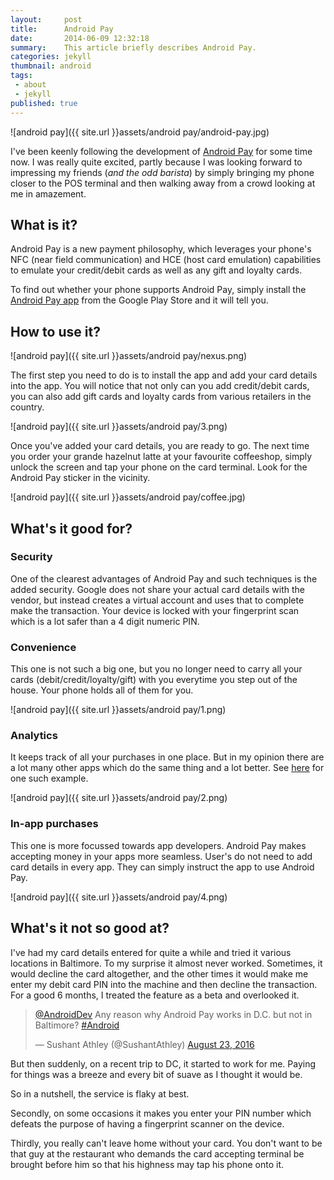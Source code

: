 ```yaml
---
layout:     post
title:      Android Pay
date:       2014-06-09 12:32:18
summary:    This article briefly describes Android Pay.
categories: jekyll
thumbnail: android
tags:
 - about
 - jekyll
published: true
---
```


![android pay]({{ site.url }}assets/android pay/android-pay.jpg) 


I've been keenly following the development of [Android Pay](https://www.android.com/pay/) for some time now. I was really quite excited, partly because I was looking forward to impressing my friends (*and the odd barista*) by simply bringing my phone closer to the POS terminal and then walking away from a crowd looking at me in amazement.

## What is it?

Android Pay is a new payment philosophy, which leverages your phone's NFC (near field communication) and HCE (host card emulation) capabilities to emulate your credit/debit cards as well as any gift and loyalty cards. 

To find out whether your phone supports Android Pay, simply install the [Android Pay app](https://play.google.com/store/apps/details?id=com.google.android.apps.walletnfcrel&hl=en) from the Google Play Store and it will tell you.

## How to use it?

![android pay]({{ site.url }}assets/android pay/nexus.png)

The first step you need to do is to install the app and add your card details into the app. You will notice that not only can you add credit/debit cards, you can also add gift cards and loyalty cards from various retailers in the country.

![android pay]({{ site.url }}assets/android pay/3.png) 

Once you've added your card details, you are ready to go. The next time you order your grande hazelnut latte at your favourite coffeeshop, simply unlock the screen and tap your phone on the card terminal. Look for the Android Pay sticker in the vicinity. 

![android pay]({{ site.url }}assets/android pay/coffee.jpg) 

## What's it good for?

### Security


One of the clearest advantages of Android Pay and such techniques is the added security. Google does not share your actual card details with the vendor, but instead creates a virtual account and uses that to complete make the transaction. Your device is locked with your fingerprint scan which is a lot safer than a 4 digit numeric PIN.

### Convenience


This one is not such a big one, but you no longer need to carry all your cards (debit/credit/loyalty/gift) with you everytime you step out of the house. Your phone holds all of them for you.

![android pay]({{ site.url }}assets/android pay/1.png) 


### Analytics


It keeps track of all your purchases in one place. But in my opinion there are a lot many other apps which do the same thing and a lot better. See [here](https://www.mint.com) for one such example.

![android pay]({{ site.url }}assets/android pay/2.png) 

### In-app purchases


This one is more focussed towards app developers. Android Pay makes accepting money in your apps more seamless. User's do not need to add card details in every app. They can simply instruct the app to use Android Pay.

![android pay]({{ site.url }}assets/android pay/4.png) 

## What's it not so good at?

I've had my card details entered for quite a while and tried it various locations in Baltimore. To my surprise it almost never worked. Sometimes, it would decline the card altogether, and the other times it would make me enter my debit card PIN into the machine and then decline the transaction. For a good 6 months, I treated the feature as a beta and overlooked it. 

<blockquote class="twitter-tweet" data-lang="en"><p lang="en" dir="ltr"><a href="https://twitter.com/AndroidDev">@AndroidDev</a> Any reason why Android Pay works in D.C. but not in Baltimore? <a href="https://twitter.com/hashtag/Android?src=hash">#Android</a></p>&mdash; Sushant Athley (@SushantAthley) <a href="https://twitter.com/SushantAthley/status/767881315446382592">August 23, 2016</a></blockquote> <script async src="//platform.twitter.com/widgets.js" charset="utf-8"></script>

But then suddenly, on a recent trip to DC, it started to work for me. Paying for things was a breeze and every bit of suave as I thought it would be.

So in a nutshell, the service is flaky at best. 

Secondly, on some occasions it makes you enter your PIN number which defeats the purpose of having a fingerprint scanner on the device.

Thirdly, you really can't leave home without your card. You don't want to be that guy at the restaurant who demands the card accepting terminal be brought before him so that his highness may tap his phone onto it.

